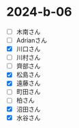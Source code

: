 # 2024-b-06

- [ ] 木南さん
- [ ] Adrianさん
- [x] 川口さん
- [ ] 川村さん
- [ ] 齊部さん
- [x] 松島さん
- [x] 遠藤さん
- [ ] 町田さん
- [ ] 柏さん
- [x] 沼田さん
- [x] 水谷さん
